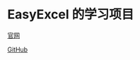 # EasyExcel 的学习项目

[官网](https://easyexcel.opensource.alibaba.com/)

[GitHub](https://github.com/alibaba/easyexcel)
